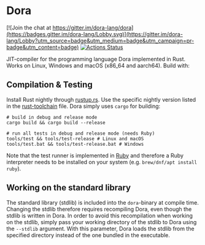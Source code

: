 # Dora

[![Join the chat at https://gitter.im/dora-lang/dora](https://badges.gitter.im/dora-lang/Lobby.svg)](https://gitter.im/dora-lang/Lobby?utm_source=badge&utm_medium=badge&utm_campaign=pr-badge&utm_content=badge) [![Actions Status](https://github.com/dinfuehr/dora/workflows/lint-and-test/badge.svg)](https://github.com/dinfuehr/dora/actions)

JIT-compiler for the programming language Dora implemented in Rust.
Works on Linux, Windows and macOS (x86\_64 and aarch64).
Build with:


## Compilation & Testing
Install Rust nightly through [rustup.rs](http://rustup.rs). Use the specific nightly version listed in the [rust-toolchain](https://github.com/dinfuehr/dora/blob/master/rust-toolchain) file. Dora simply uses `cargo` for building:

```
# build in debug and release mode
cargo build && cargo build --release

# run all tests in debug and release mode (needs Ruby)
tools/test && tools/test-release # Linux and macOS
tools/test.bat && tools/test-release.bat # Windows
```

Note that the test runner is implemented in [Ruby](https://www.ruby-lang.org/) and therefore a Ruby interpreter needs to be installed on your system (e.g. `brew/dnf/apt install ruby`).

## Working on the standard library
The standard library (stdlib) is included into the `dora`-binary at compile time.
Changing the stdlib therefore requires recompiling Dora, even though the stdlib is written in Dora.
In order to avoid this recompilation when working on the stdlib, simply pass your working directory of the stdlib to Dora using the `--stdlib` argument.
With this parameter, Dora loads the stdlib from the specified directory instead of the one bundled in the executable.
